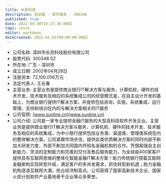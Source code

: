 ```yaml
---
title: 长亮科技
description: 创业板 - 软件服务 - 300348
published: true
date: 2022-04-30T19:27:30.000Z
tags: stock
editor: markdown
dateCreated: 2022-01-01T00:00:00.000Z
---
```


- 公司名称: 深圳市长亮科技股份有限公司
- 股票代码: 300348.SZ
- 所在地: 广东 - 深圳市
- 成立日期: 2002年04月28日
- 注册资本: 72,100.056万元
- 法定代表人: 王长春
- 主营业务: 主营业务是提供商业银行IT解决方案与服务，计算机软，硬件的技术开发，技术服务及相应的系统集成公司的经营模式是，在自主设计开发的基础上，为商业银行提供IT解决方案，并提供包括咨询，实施，系统集成，运行管理，支持和培训在内的与解决方案相关的IT服务
- 公司官网: [www.sunline.cn](www.sunline.cn)
- 公司介绍: 公司是一家专业提供金融IT服务的大型高科技软件开发企业。主营业务是提供商业银行IT解决方案与服务，计算机软、硬件的技术开发、技术服务及相应的系统集成，为中小银行提供包括业务类、渠道类、管理类系统在内的整体解决方案。公司紧跟市场步伐，提供此类优质解决方案的同时内部不断加大研发力度，外部不断加大同国内外知名金融机构的合作。凭借超强自主创新能力、灵活的定制能力和完善的交付及售后服务能力，为全球逾400家客户提供具有互联网思维的整体化智能金融IT解决方案！助力传统银行搭载互联网金融架构实现转型升级，满足客户的多并发需求，抓住转型新机遇；助力金融机构逐浪互联网大潮，抢占经济制高点。公司获得了国家高新技术企业、国家火炬计划软件产业基地骨干企业等众多荣誉。



